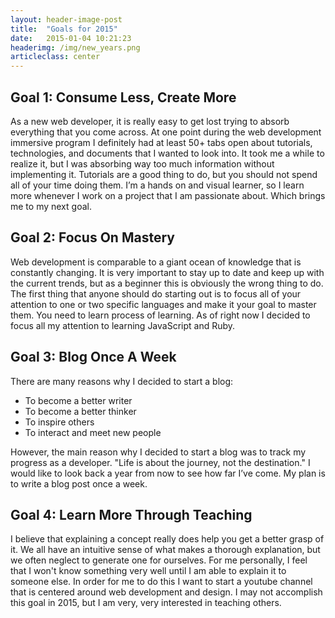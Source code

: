 ```yaml
---
layout: header-image-post
title:  "Goals for 2015"
date:   2015-01-04 10:21:23
headerimg: /img/new_years.png
articleclass: center
---
```


## Goal 1: Consume Less, Create More

As a new web developer, it is really easy to get lost trying to absorb everything that you come across. At one point during the web development immersive program I definitely had at least 50+ tabs open about tutorials, technologies, and documents that I wanted to look into. It took me a while to realize it, but I was absorbing way too much information without implementing it. Tutorials are a good thing to do, but you should not spend all of your time doing them. I’m a hands on and visual learner, so I learn more whenever I work on a project that I am passionate about. Which brings me to my next goal.

## Goal 2: Focus On Mastery

Web development is comparable to a giant ocean of knowledge that is constantly changing. It is very important to stay up to date and keep up with the current trends, but as a beginner this is obviously the wrong thing to do. The first thing that anyone should do starting out is to focus all of your attention to one or two specific languages and make it your goal to master them. You need to learn process of learning. As of right now I decided to focus all my attention to learning JavaScript and Ruby.

## Goal 3: Blog Once A Week

There are many reasons why I decided to start a blog:

* To become a better writer
* To become a better thinker
* To inspire others
* To interact and meet new people

However, the main reason why I decided to start a blog was to track my progress as a developer. "Life is about the journey, not the destination." I would like to look back a year from now to see how far I’ve come. My plan is to write a blog post once a week.

## Goal 4: Learn More Through Teaching

I believe that explaining a concept really does help you get a better grasp of it. We all have an intuitive sense of what makes a thorough explanation, but we often neglect to generate one for ourselves. For me personally, I feel that I won't know something very well until I am able to explain it to someone else. In order for me to do this I want to start a youtube channel that is centered around web development and design. I may not accomplish this goal in 2015, but I am very, very interested in teaching others.
